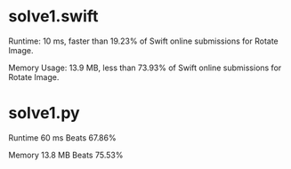 # solve1.swift

Runtime: 10 ms, faster than 19.23% of Swift online submissions for Rotate Image.

Memory Usage: 13.9 MB, less than 73.93% of Swift online submissions for Rotate Image.

# solve1.py

Runtime 60 ms Beats 67.86%

Memory 13.8 MB Beats 75.53%
